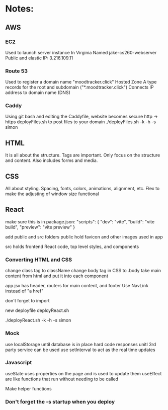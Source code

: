 # Notes:
## AWS
### EC2
Used to launch server instance
In Virginia
Named jake-cs260-webserver
Public and elastic IP: 3.216.109.11

### Route 53
Used to register a domain name
"moodtracker.click"
Hosted Zone
A type records for the root and subdomain ("*.moodtracker.click")
Connects IP address to domain name (DNS)

### Caddy
Using git bash and editing the Caddyfile, website becomes secure http -> https
deployFiles.sh to post files to your domain
./deployFiles.sh -k <yourpemkey> -h <yourdomain> -s simon

## HTML
It is all about the structure.
Tags are important. 
Only focus on the structure and content.
Also includes forms and media.

## CSS
All about styling.
Spacing, fonts, colors, animations, alignment, etc.
Flex to make the adjusting of window size functional 

## React
make sure this is in package.json:
"scripts": {
    "dev": "vite",
    "build": "vite build",
    "preview": "vite preview"
  }

add public and src folders
public hold favicon and other images used in app

src holds frontend React code, top level styles, and components
### Converting HTML and CSS
change class tag to className
change body tag in CSS to .body
take main content from html and put it into each component

app.jsx has header, routers for main content, and footer
Use NavLink instead of "a href"

don't forget to import

new deployfile
deployReact.sh

./deployReact.sh -k <yourpemkey> -h <yourdomain> -s simon

### Mock
use localStorage until database is in place
hard code responses unitl 3rd party service can be used
use setInterval to act as the real time updates

### Javascript
useState uses properties on the page and is used to update them
useEffect are like functions that run without needing to be called

Make helper functions

### Don't forget the -s startup when you deploy